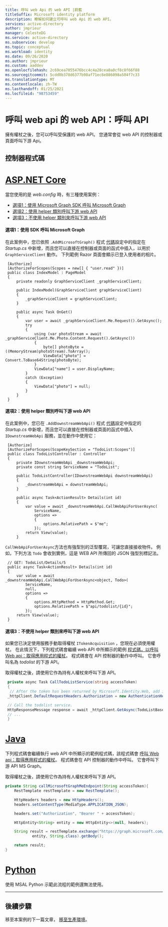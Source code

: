 ```yaml
---
title: 呼叫 web Api 的 web API |蔚藍
titleSuffix: Microsoft identity platform
description: 瞭解如何建立可呼叫 web Api 的 web API。
services: active-directory
author: jmprieur
manager: CelesteDG
ms.service: active-directory
ms.subservice: develop
ms.topic: conceptual
ms.workload: identity
ms.date: 09/26/2020
ms.author: jmprieur
ms.custom: aaddev
ms.openlocfilehash: 2c69cea7055476bcc4c4a28cea0a0cf8c8f66f88
ms.sourcegitcommit: 5cdd0b378d6377b98af71ec8e886098a504f7c33
ms.translationtype: MT
ms.contentlocale: zh-TW
ms.lasthandoff: 01/25/2021
ms.locfileid: "98753459"
---
```

# <a name="a-web-api-that-calls-web-apis-call-an-api"></a>呼叫 web api 的 web API：呼叫 API

擁有權杖之後，您可以呼叫受保護的 web API。 您通常會從 web API 的控制器或頁面呼叫下游 Api。

## <a name="controller-code"></a>控制器程式碼

# <a name="aspnet-core"></a>[ASP.NET Core](#tab/aspnetcore)

當您使用的是 *web.config* 時，有三種使用案例：

- [選項1：使用 Microsoft Graph SDK 呼叫 Microsoft Graph](#option-1-call-microsoft-graph-with-the-sdk)
- [選項2：使用 helper 類別呼叫下游 web API](#option-2-call-a-downstream-web-api-with-the-helper-class)
- [選項3：不使用 helper 類別來呼叫下游 web API](#option-3-call-a-downstream-web-api-without-the-helper-class)

#### <a name="option-1-call-microsoft-graph-with-the-sdk"></a>選項1：使用 SDK 呼叫 Microsoft Graph

在此案例中，您已依照 `.AddMicrosoftGraph()` 程式 [代碼](scenario-web-api-call-api-app-configuration.md#option-1-call-microsoft-graph)設定中的指定在 *Startup.cs* 中新增，而且您可以直接在控制器或頁面的函式中插入，以用於 `GraphServiceClient` 動作。 下列範例 Razor 頁面會顯示已登入使用者的相片。

```CSharp
 [Authorize]
 [AuthorizeForScopes(Scopes = new[] { "user.read" })]
 public class IndexModel : PageModel
 {
     private readonly GraphServiceClient _graphServiceClient;

     public IndexModel(GraphServiceClient graphServiceClient)
     {
         _graphServiceClient = graphServiceClient;
     }

     public async Task OnGet()
     {
         var user = await _graphServiceClient.Me.Request().GetAsync();
         try
         {
             using (var photoStream = await _graphServiceClient.Me.Photo.Content.Request().GetAsync())
             {
                 byte[] photoByte = ((MemoryStream)photoStream).ToArray();
                 ViewData["photo"] = Convert.ToBase64String(photoByte);
             }
             ViewData["name"] = user.DisplayName;
         }
         catch (Exception)
         {
             ViewData["photo"] = null;
         }
     }
 }
```

#### <a name="option-2-call-a-downstream-web-api-with-the-helper-class"></a>選項2：使用 helper 類別呼叫下游 web API

在此案例中，您已在 `.AddDownstreamWebApi()` 程式 [代碼](scenario-web-api-call-api-app-configuration.md#option-2-call-a-downstream-web-api-other-than-microsoft-graph)設定中指定的 *Startup.cs* 中新增，而且您可以直接在控制器或頁面的函式中插入 `IDownstreamWebApi` 服務，並在動作中使用它：

```CSharp
 [Authorize]
 [AuthorizeForScopes(ScopeKeySection = "TodoList:Scopes")]
 public class TodoListController : Controller
 {
     private IDownstreamWebApi _downstreamWebApi;
     private const string ServiceName = "TodoList";

     public TodoListController(IDownstreamWebApi downstreamWebApi)
     {
         _downstreamWebApi = downstreamWebApi;
     }

     public async Task<ActionResult> Details(int id)
     {
         var value = await _downstreamWebApi.CallWebApiForUserAsync(
             ServiceName,
             options =>
             {
                 options.RelativePath = $"me";
             });
         return View(value);
     }
```

`CallWebApiForUserAsync`方法也有強型別的泛型覆寫，可讓您直接接收物件。 例如，下列方法 `Todo` 會收到實例，這是 WEB API 所傳回的 JSON 強型別標記法。

```CSharp
 // GET: TodoList/Details/5
 public async Task<ActionResult> Details(int id)
 {
     var value = await _downstreamWebApi.CallWebApiForUserAsync<object, Todo>(
         ServiceName,
         null,
         options =>
         {
             options.HttpMethod = HttpMethod.Get;
             options.RelativePath = $"api/todolist/{id}";
         });
     return View(value);
 }
```

#### <a name="option-3-call-a-downstream-web-api-without-the-helper-class"></a>選項3：不使用 helper 類別來呼叫下游 web API

如果您已決定使用服務手動取得權杖 `ITokenAcquisition` ，您現在必須使用權杖。 在此情況下，下列程式碼會繼續 web API 中所顯示的範例 [程式碼，以呼叫 Web api：取得應用程式的權杖](scenario-web-api-call-api-acquire-token.md)。 程式碼會在 API 控制器的動作中呼叫。 它會呼叫名為 *todolist* 的下游 API。

 取得權杖之後，請使用它作為持有人權杖來呼叫下游 API。

```csharp
 private async Task CallTodoListService(string accessToken)
 {
  // After the token has been returned by Microsoft.Identity.Web, add it to the HTTP authorization header before making the call to access the todolist service.
 _httpClient.DefaultRequestHeaders.Authorization = new AuthenticationHeaderValue("Bearer", result.AccessToken);

 // Call the todolist service.
 HttpResponseMessage response = await _httpClient.GetAsync(TodoListBaseAddress + "/api/todolist");
 // ...
 }
 ```

# <a name="java"></a>[Java](#tab/java)

下列程式碼會繼續執行 web API 中所顯示的範例程式碼，該程式碼會 [呼叫 Web api：取得應用程式的權杖](scenario-web-api-call-api-acquire-token.md)。 程式碼會在 API 控制器的動作中呼叫。 它會呼叫下游 API MS Graph。

取得權杖之後，請使用它作為持有人權杖來呼叫下游 API。

```Java
private String callMicrosoftGraphMeEndpoint(String accessToken){
    RestTemplate restTemplate = new RestTemplate();

    HttpHeaders headers = new HttpHeaders();
    headers.setContentType(MediaType.APPLICATION_JSON);

    headers.set("Authorization", "Bearer " + accessToken);

    HttpEntity<String> entity = new HttpEntity<>(null, headers);

    String result = restTemplate.exchange("https://graph.microsoft.com/v1.0/me", HttpMethod.GET,
            entity, String.class).getBody();

    return result;
}
```

# <a name="python"></a>[Python](#tab/python)
使用 MSAL Python 示範此流程的範例還無法使用。

---

## <a name="next-steps"></a>後續步驟

移至本案例的下一篇文章， [移至生產環境](scenario-web-api-call-api-production.md)。
